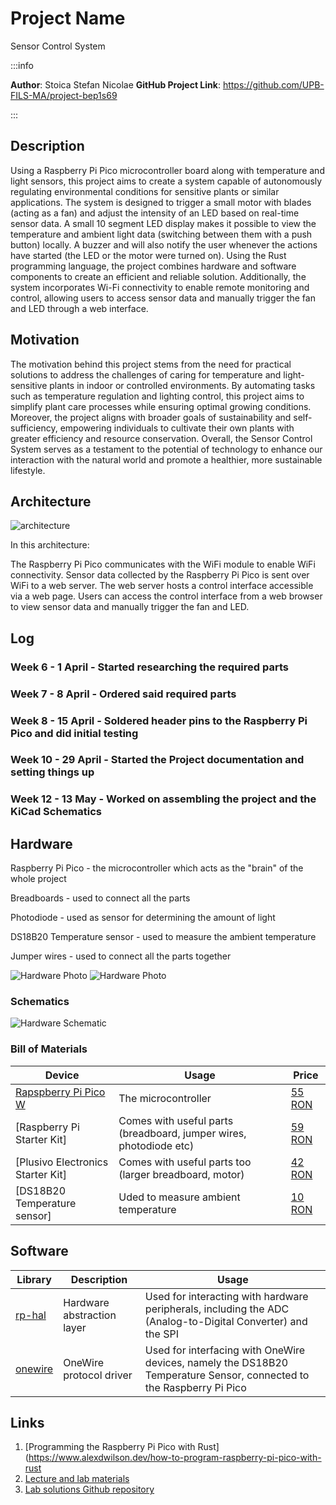 # Project Name
Sensor Control System


:::info

**Author**: Stoica Stefan Nicolae
**GitHub Project Link**: https://github.com/UPB-FILS-MA/project-bep1s69

:::

## Description

Using a Raspberry Pi Pico microcontroller board along with temperature and light sensors, this project aims to create a system capable of autonomously regulating environmental conditions for sensitive plants or similar applications. The system is designed to trigger a small motor with blades (acting as a fan) and adjust the intensity of an LED based on real-time sensor data. A small 10 segment LED display makes it possible to view the temperature and ambient light data (switching between them with a push button) locally. A buzzer and will also notify the user whenever the actions have started (the LED or the motor were turned on). Using the Rust programming language, the project combines hardware and software components to create an efficient and reliable solution. Additionally, the system incorporates Wi-Fi connectivity to enable remote monitoring and control, allowing users to access sensor data and manually trigger the fan and LED through a web interface.


## Motivation

The motivation behind this project stems from the need for practical solutions to address the challenges of caring for temperature and light-sensitive plants in indoor or controlled environments. By automating tasks such as temperature regulation and lighting control, this project aims to simplify plant care processes while ensuring optimal growing conditions. Moreover, the project aligns with broader goals of sustainability and self-sufficiency, empowering individuals to cultivate their own plants with greater efficiency and resource conservation. Overall, the Sensor Control System serves as a testament to the potential of technology to enhance our interaction with the natural world and promote a healthier, more sustainable lifestyle.

## Architecture 

![architecture](architecture.png)

In this architecture:

The Raspberry Pi Pico communicates with the WiFi module to enable WiFi connectivity.
Sensor data collected by the Raspberry Pi Pico is sent over WiFi to a web server.
The web server hosts a control interface accessible via a web page.
Users can access the control interface from a web browser to view sensor data and manually trigger the fan and LED.

## Log


### Week 6 - 1 April - Started researching the required parts

### Week 7 - 8 April - Ordered said required parts

### Week 8 - 15 April - Soldered header pins to the Raspberry Pi Pico and did initial testing 

### Week 10 - 29 April - Started the Project documentation and setting things up

### Week 12 - 13 May - Worked on assembling the project and the KiCad Schematics


## Hardware

Raspberry Pi Pico - the microcontroller which acts as the "brain" of the whole project

Breadboards - used to connect all the parts

Photodiode - used as sensor for determining the amount of light

DS18B20 Temperature sensor - used to measure the ambient temperature

Jumper wires - used to connect all the parts together

![Hardware Photo](Hardware_1.JPG)
![Hardware Photo](Hardware_2.JPG)


### Schematics

![Hardware Schematic](KiCadSchematic.png)


### Bill of Materials

| Device | Usage | Price |
|--------|--------|-------|
| [Rapspberry Pi Pico W](https://www.raspberrypi.com/documentation/microcontrollers/raspberry-pi-pico.html) | The microcontroller | [55 RON](https://robotescu.net/product/raspberry-pi-pico-w/) |
| [Raspberry Pi Starter Kit] | Comes with useful parts (breadboard, jumper wires, photodiode etc) | [59 RON](https://robotescu.net/product/raspberry-pi-pico-starter-kit/) |
| [Plusivo Electronics Starter Kit] | Comes with useful parts too (larger breadboard, motor) | [42 RON](https://www.emag.ro/kit-plusivo-pentru-introducere-in-electronica-x0019ajd65/pd/D1MZPDMBM/?ref=history-shopping_358424322_77141_1) |
| [DS18B20 Temperature sensor] | Uded to measure ambient temperature | [10 RON](https://www.emag.ro/senzor-temperatura-rezistent-la-apa-ds18b20-cl627/pd/D55RPRBBM/?ref=history-shopping_358801318_38837_1) |

## Software

| Library | Description | Usage |
|---------|-------------|-------|
| [rp-hal](https://github.com/rp-rs/rp-hal) | Hardware abstraction layer | Used for interacting with hardware peripherals, including the ADC (Analog-to-Digital Converter) and the SPI|
| [onewire](https://github.com/rust-embedded-community/onewire) | OneWire protocol driver | Used for interfacing with OneWire devices, namely the DS18B20 Temperature Sensor, connected to the Raspberry Pi Pico |
## Links

1. [Programming the Raspberry Pi Pico with Rust](https://www.alexdwilson.dev/how-to-program-raspberry-pi-pico-with-rust
2. [Lecture and lab materials](https://embedded-rust-101.wyliodrin.com/)
3. [Lab solutions Github repository](https://github.com/UPB-FILS-MA/lab-solutions)

